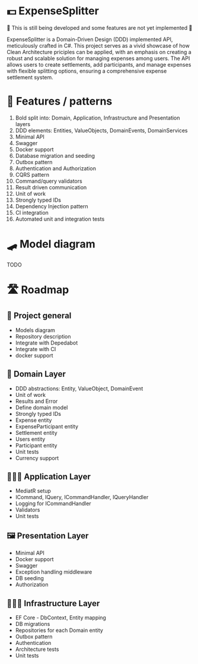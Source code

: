 ﻿# 💵 ExpenseSplitter

🚧 This is still being developed and some features are not yet implemented 🚧

ExpenseSplitter is a Domain-Driven Design (DDD) implemented API, meticulously crafted in C#. This project serves as a vivid showcase of how Clean Architecture priciples can be applied, with an emphasis on creating a robust and scalable solution for managing expenses among users. The API allows users to create settlements, add participants, and manage expenses with flexible splitting options, ensuring a comprehensive expense settlement system.

# 🦩 Features / patterns

1. Bold split into: Domain, Application, Infrastructure and Presentation layers
2. DDD elements: Entities, ValueObjects, DomainEvents, DomainServices
3. Minimal API
4. Swagger
5. Docker support
6. Database migration and seeding
7. Outbox pattern
8. Authentication and Authorization
9. CQRS pattern
10. Command/query validators
11. Result driven communication
12. Unit of work
13. Strongly typed IDs
14. Dependency Injection pattern
15. CI integration
16. Automated unit and integration tests

# 🛹 Model diagram

TODO

# 🛣️ Roadmap

## 🎯 Project general

- Models diagram
- Repository description
- Integrate with Depedabot
- Integrate with CI
- docker support 

## 📃 Domain Layer

- DDD abstractions: Entity, ValueObject, DomainEvent
- Unit of work
- Results and Error
- Define domain model
- Strongly typed IDs
- Expense entity
- ExpenseParticipant entity
- Settlement entity
- Users entity 
- Participant entity
- Unit tests
- Currency support

## 🧑🏻‍💼 Application Layer

- MediatR setup
- ICommand, IQuery, ICommandHandler, IQueryHandler
- Logging for ICommandHandler
- Validators 
- Unit tests

## 🖼️ Presentation Layer

- Minimal API
- Docker support
- Swagger
- Exception handling middleware
- DB seeding
- Authorization

## 🧑🏻‍🔧 Infrastructure Layer

- EF Core - DbContext, Entity mapping
- DB migrations
- Repositories for each Domain entity
- Outbox pattern
- Authentication
- Architecture tests
- Unit tests